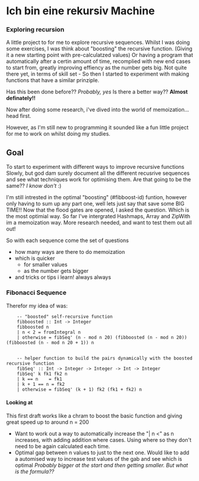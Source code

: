 # Ich bin eine rekursiv Machine

### Exploring recursion 

A little project to for me to explore recursive sequences. Whilst I was doing some exercises, I was think about "boosting" the recursive function. (Giving it a new starting point with pre-calculatzed values)
Or having a program that automatically after a certin amount of time, recomplied with new end cases to start from, greatly improving effiency as the number gets big.
Not quite there yet, in terms of skill set - So then I started to experiment with making functions that have a similar prinziple. 

Has this been done before?? *Probably, yes* 
Is there a better way?? **Almost definately!!**

Now after doing some research, i've dived into the world of memoization... head first.



However, as I'm still new to programming it sounded like a fun little project for me to work on whilst doing my studies.


## Goal

To start to experiment with different ways to improve recursive functions
Slowly, but god dam surely document all the different recusrive sequences and see what techniques work for optimising them. Are that going to be the same?? *I know don't* :) 

I'm still intrested in the optimal "boosting" (#fibboost-id) funtion, however only having to sum up any part one, well lets just say that save some BIG TIME!!
Now that the flood gates are opened, I asked the question. Which is the most optimial way. So far I've intergrated Hashmaps, Array and ZipWith im a memoization way. More research needed, and want to test them out all out!

So with each sequence come the set of questions
- how many ways are there to do memoization
- which is quicker
	- for smaller values
	- as the number gets bigger
- and tricks or tips i learn! always always


### Fibonacci Sequence

<a name="fibboost-id" />
Therefor my idea of was:

````
	-- "boosted" self-recursive function
	fibboosted :: Int -> Integer
	fibboosted n
	| n < 2 = fromIntegral n
	| otherwise = fibSeq' (n - mod n 20) (fibboosted (n - mod n 20)) (fibboosted (n - mod n 20 + 1)) n

       
	-- helper function to build the pairs dynamically with the boosted recursive function
	fibSeq' :: Int -> Integer -> Integer -> Int -> Integer
	fibSeq' k fk1 fk2 n
	| k == n    = fk1
	| k + 1 == n = fk2
	| otherwise = fibSeq' (k + 1) fk2 (fk1 + fk2) n 
````

#### Looking at

This first draft works like a chram to boost the basic function and giving great speed up to around n = 200

- Want to work out a way to automatically increase the "| n <" as n increases, with adding addition where cases. Using where so they don't need to be again calculated each time.
- Optimal gap between n values to just to the next one. Would like to add a automised way to increase test values of the gab and see which is optimal *Probably bigger at the start and then getting smaller. But what is the formula??*
